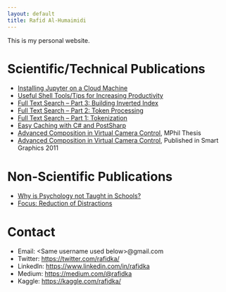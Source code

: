 ```yaml
---
layout: default
title: Rafid Al-Humaimidi
---
```


This is my personal website. 

# Scientific/Technical Publications

- [Installing Jupyter on a Cloud Machine](https://medium.com/@rafidka/installing-jupyter-on-a-cloud-machine-1671e75d2e01)
- [Useful Shell Tools/Tips for Increasing Productivity](https://medium.com/@rafidka/useful-shell-tools-for-increasing-productivity-16d96d53b466?)
- [Full Text Search – Part 3: Building Inverted Index](https://rafidka.wordpress.com/2016/06/05/full-text-search-part-3-building-inverted-index/)
- [Full Text Search – Part 2: Token Processing](https://rafidka.wordpress.com/2016/05/15/full-text-search-part-2-token-processing/)
- [Full Text Search – Part 1: Tokenization](https://rafidka.wordpress.com/2016/05/14/full-text-search-part-1-tokenization/)
- [Easy Caching with C# and PostSharp](https://www.codeproject.com/Articles/696774/Easy-Caching-with-Csharp-and-PostSharp?msg=4778718#xx4778718xx)
- [Advanced Composition in Virtual Camera Control](https://books.google.ca/books/about/Advanced_Composition_in_Virtual_Camera_C.html?id=Aa5atwAACAAJ&redir_esc=y), MPhil Thesis
- [Advanced Composition in Virtual Camera Control](https://link.springer.com/chapter/10.1007/978-3-642-22571-0_2), Published in Smart Graphics 2011

# Non-Scientific Publications

- [Why is Psychology not Taught in Schools?](https://medium.com/@rafidka/why-is-psychology-not-taught-in-schools-d219d2f681f1)
- [Focus: Reduction of Distractions](https://rafidka.wordpress.com/2018/01/29/focus-reduction-of-distractions/)

# Contact

- Email: \<Same username used below\>@gmail.com
- Twitter: https://twitter.com/rafidka/
- LinkedIn: https://www.linkedin.com/in/rafidka
- Medium: https://medium.com/@rafidka
- Kaggle: https://kaggle.com/rafidka/
